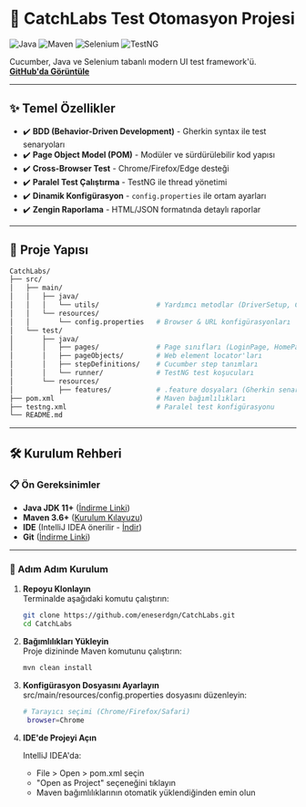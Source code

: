 # 🚀 CatchLabs Test Otomasyon Projesi

![Java](https://img.shields.io/badge/Java-11%2B-blue)
![Maven](https://img.shields.io/badge/Maven-3.6%2B-orange)
![Selenium](https://img.shields.io/badge/Selenium-4.0%2B-brightgreen)
![TestNG](https://img.shields.io/badge/TestNG-7.6%2B-red)

Cucumber, Java ve Selenium tabanlı modern UI test framework'ü.  
[**GitHub'da Görüntüle**](https://github.com/eneserdgn/CatchLabs/tree/master)

---

## ✨ Temel Özellikler
- ✔️ **BDD (Behavior-Driven Development)** - Gherkin syntax ile test senaryoları
- ✔️ **Page Object Model (POM)** - Modüler ve sürdürülebilir kod yapısı
- ✔️ **Cross-Browser Test** - Chrome/Firefox/Edge desteği
- ✔️ **Paralel Test Çalıştırma** - TestNG ile thread yönetimi
- ✔️ **Dinamik Konfigürasyon** - `config.properties` ile ortam ayarları
- ✔️ **Zengin Raporlama** - HTML/JSON formatında detaylı raporlar

---

## 📂 Proje Yapısı
```bash
CatchLabs/
├── src/
│   ├── main/
│   │   ├── java/
│   │   │   └── utils/              # Yardımcı metodlar (DriverSetup, ConfigReader)
│   │   └── resources/
│   │       └── config.properties   # Browser & URL konfigürasyonları
│   └── test/
│       ├── java/
│       │   ├── pages/              # Page sınıfları (LoginPage, HomePage)
│       │   ├── pageObjects/        # Web element locator'ları
│       │   ├── stepDefinitions/    # Cucumber step tanımları
│       │   └── runner/             # TestNG test koşucuları
│       └── resources/
│           ├── features/           # .feature dosyaları (Gherkin senaryoları)
├── pom.xml                         # Maven bağımlılıkları
├── testng.xml                      # Paralel test konfigürasyonu
└── README.md
```

---

## 🛠️ Kurulum Rehberi

### 📋 Ön Gereksinimler
- **Java JDK 11+** ([İndirme Linki](https://www.oracle.com/java/technologies/downloads/))
- **Maven 3.6+** ([Kurulum Kılavuzu](https://maven.apache.org/install.html))
- **IDE** (IntelliJ IDEA önerilir - [İndir](https://www.jetbrains.com/idea/))
- **Git** ([İndirme Linki](https://git-scm.com/))

---

### 🔧 Adım Adım Kurulum

1. **Repoyu Klonlayın**  
   Terminalde aşağıdaki komutu çalıştırın:
   ```bash
   git clone https://github.com/eneserdgn/CatchLabs.git
   cd CatchLabs

2. **Bağımlılıkları Yükleyin**  
   Proje dizininde Maven komutunu çalıştırın:
   ```bash
   mvn clean install

3. **Konfigürasyon Dosyasını Ayarlayın**  
   src/main/resources/config.properties dosyasını düzenleyin:
   ```bash
   # Tarayıcı seçimi (Chrome/Firefox/Safari)
    browser=Chrome

4. **IDE'de Projeyi Açın**  

    IntelliJ IDEA'da:
    - File > Open > pom.xml seçin
    - "Open as Project" seçeneğini tıklayın
    - Maven bağımlılıklarının otomatik yüklendiğinden emin olun

